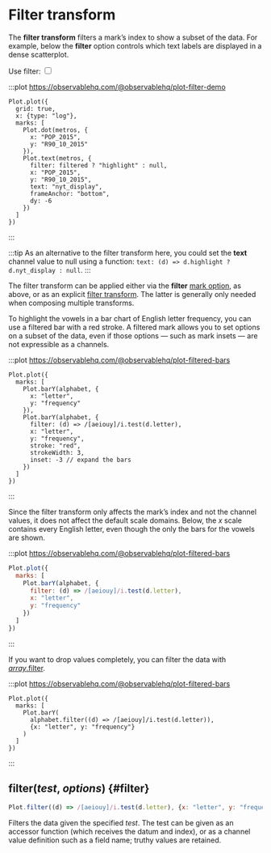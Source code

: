 <script setup>

import * as Plot from "@observablehq/plot";
import * as d3 from "d3";
import {computed, ref, shallowRef, onMounted} from "vue";
import alphabet from "../data/alphabet.ts";
import metros from "../data/metros.ts";

const filtered = ref(true);

</script>

# Filter transform

The **filter transform** filters a mark’s index to show a subset of the data. For example, below the **filter** option controls which text labels are displayed in a dense scatterplot.

<p>
  <label class="label-input">
    Use filter:
    <input type="checkbox" v-model="filtered">
  </label>
</p>

:::plot https://observablehq.com/@observablehq/plot-filter-demo
```js{10}
Plot.plot({
  grid: true,
  x: {type: "log"},
  marks: [
    Plot.dot(metros, {
      x: "POP_2015",
      y: "R90_10_2015"
    }),
    Plot.text(metros, {
      filter: filtered ? "highlight" : null,
      x: "POP_2015",
      y: "R90_10_2015",
      text: "nyt_display",
      frameAnchor: "bottom",
      dy: -6
    })
  ]
})
```
:::

:::tip
As an alternative to the filter transform here, you could set the **text** channel value to null using a function: `text: (d) => d.highlight ? d.nyt_display : null`.
:::

The filter transform can be applied either via the **filter** [mark option](../features/marks.md#mark-options), as above, or as an explicit [filter transform](#filter). The latter is generally only needed when composing multiple transforms.

To highlight the vowels in a bar chart of English letter frequency, you can use a filtered bar with a <span style="border-bottom: solid 2px var(--vp-c-red);">red</span> stroke. A filtered mark allows you to set options on a subset of the data, even if those options — such as mark insets — are not expressible as a channels.

:::plot https://observablehq.com/@observablehq/plot-filtered-bars
```js{8}
Plot.plot({
  marks: [
    Plot.barY(alphabet, {
      x: "letter",
      y: "frequency"
    }),
    Plot.barY(alphabet, {
      filter: (d) => /[aeiouy]/i.test(d.letter),
      x: "letter",
      y: "frequency",
      stroke: "red",
      strokeWidth: 3,
      inset: -3 // expand the bars
    })
  ]
})
```
:::

Since the filter transform only affects the mark’s index and not the channel values, it does not affect the default scale domains. Below, the *x* scale contains every English letter, even though the only the bars for the vowels are shown.

:::plot https://observablehq.com/@observablehq/plot-filtered-bars
```js
Plot.plot({
  marks: [
    Plot.barY(alphabet, {
      filter: (d) => /[aeiouy]/i.test(d.letter),
      x: "letter",
      y: "frequency"
    })
  ]
})
```
:::

If you want to drop values completely, you can filter the data with [*array*.filter](https://developer.mozilla.org/en-US/docs/Web/JavaScript/Reference/Global_Objects/Array/filter).

:::plot https://observablehq.com/@observablehq/plot-filtered-bars
```js{4}
Plot.plot({
  marks: [
    Plot.barY(
      alphabet.filter((d) => /[aeiouy]/i.test(d.letter)),
      {x: "letter", y: "frequency"}
    )
  ]
})
```
:::

## filter(*test*, *options*) {#filter}

```js
Plot.filter((d) => /[aeiouy]/i.test(d.letter), {x: "letter", y: "frequency"})
```

Filters the data given the specified *test*. The test can be given as an accessor function (which receives the datum and index), or as a channel value definition such as a field name; truthy values are retained.
